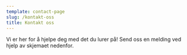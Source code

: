 ```yaml
---
template: contact-page
slug: /kontakt-oss
title: Kontakt oss
---
```

Vi er her for å hjelpe deg med det du lurer på! Send oss en melding ved hjelp av skjemaet nedenfor.
